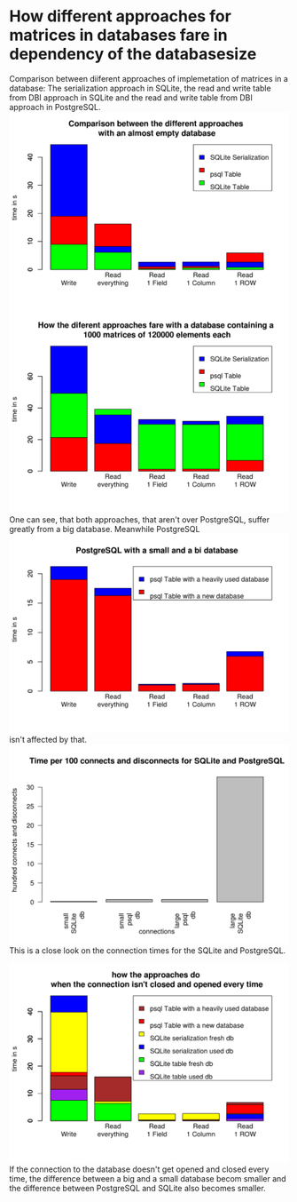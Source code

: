 # How different approaches for matrices in databases fare in dependency of the databasesize

Comparison between diiferent approaches of implemetation of matrices in a database: The serialization approach in SQLite, the read and write table from DBI approach in SQLite and the read and write table from DBI approach in PostgreSQL.
![barplot1](https://raw.githubusercontent.com/planetMDX/sqlmatrix/gh-pages/website/index_files/figure-html/unnamed-chunk-2-1.png)
![barplot2](https://raw.githubusercontent.com/planetMDX/sqlmatrix/gh-pages/website/index_files/figure-html/unnamed-chunk-3-1.png)
One can see, that both approaches, that aren't over PostgreSQL, suffer greatly from a big database.
Meanwhile PostgreSQL
![barplot3](https://raw.githubusercontent.com/planetMDX/sqlmatrix/gh-pages/website/index_files/figure-html/unnamed-chunk-4-1.png)
isn't affected by that.
![barplot4](https://raw.githubusercontent.com/planetMDX/sqlmatrix/gh-pages/website/index_files/figure-html/unnamed-chunk-5-1.png)
This is a close look on the connection times for the SQLite and PostgreSQL.

![barplot5](https://raw.githubusercontent.com/planetMDX/sqlmatrix/gh-pages/website/index_files/figure-html/unnamed-chunk-6-1.png)
If the connection to the database doesn't get opened and closed every time, the difference between a big and a small database becom smaller and the difference between PostgreSQL and SQLite also becomes smaller.
